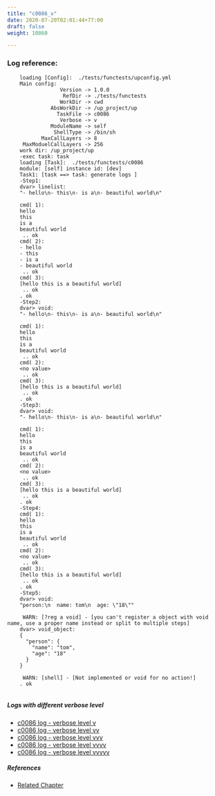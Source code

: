 ```yaml
---
title: "c0086_v"
date: 2020-07-20T02:01:44+77:00
draft: false
weight: 10860

---
```


### Log reference: <no value>

```
    loading [Config]:  ./tests/functests/upconfig.yml
    Main config:
                 Version -> 1.0.0
                  RefDir -> ./tests/functests
                 WorkDir -> cwd
              AbsWorkDir -> /up_project/up
                TaskFile -> c0086
                 Verbose -> v
              ModuleName -> self
               ShellType -> /bin/sh
           MaxCallLayers -> 8
     MaxModuelCallLayers -> 256
    work dir: /up_project/up
    -exec task: task
    loading [Task]:  ./tests/functests/c0086
    module: [self] instance id: [dev]
    Task1: [task ==> task: generate logs ]
    -Step1:
    dvar> linelist:
    "- hello\n- this\n- is a\n- beautiful world\n"
    
    cmd( 1):
    hello
    this
    is a
    beautiful world
     .. ok
    cmd( 2):
    - hello
    - this
    - is a
    - beautiful world
     .. ok
    cmd( 3):
    [hello this is a beautiful world]
     .. ok
    . ok
    -Step2:
    dvar> void:
    "- hello\n- this\n- is a\n- beautiful world\n"
    
    cmd( 1):
    hello
    this
    is a
    beautiful world
     .. ok
    cmd( 2):
    <no value>
     .. ok
    cmd( 3):
    [hello this is a beautiful world]
     .. ok
    . ok
    -Step3:
    dvar> void:
    "- hello\n- this\n- is a\n- beautiful world\n"
    
    cmd( 1):
    hello
    this
    is a
    beautiful world
     .. ok
    cmd( 2):
    <no value>
     .. ok
    cmd( 3):
    [hello this is a beautiful world]
     .. ok
    . ok
    -Step4:
    cmd( 1):
    hello
    this
    is a
    beautiful world
     .. ok
    cmd( 2):
    <no value>
     .. ok
    cmd( 3):
    [hello this is a beautiful world]
     .. ok
    . ok
    -Step5:
    dvar> void:
    "person:\n  name: tom\n  age: \"18\""
    
     WARN: [?reg a void] - [you can't register a object with void name, use a proper name instead or split to multiple steps]
    dvar> void_object:
    {
      "person": {
        "name": "tom",
        "age": "18"
      }
    }
    
     WARN: [shell] - [Not implemented or void for no action!]
    . ok
    
```

##### Logs with different verbose level
* [c0086 log - verbose level v](../../logs/c0086_v)
* [c0086 log - verbose level vv](../../logs/c0086_vv)
* [c0086 log - verbose level vvv](../../logs/c0086_vvv)
* [c0086 log - verbose level vvvv](../../logs/c0086_vvvv)
* [c0086 log - verbose level vvvvv](../../logs/c0086_vvvvv)

##### References
* [Related Chapter](../../dvars/c0086)
